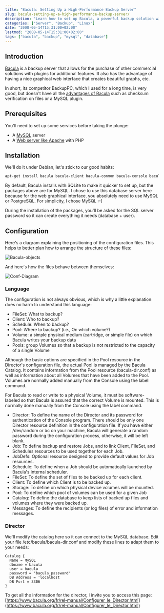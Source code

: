 ```yaml
---
title: "Bacula: Setting Up a High-Performance Backup Server"
slug: bacula-setting-up-a-high-performance-backup-server/
description: "Learn how to set up Bacula, a powerful backup solution with web interface, MySQL plugin, and file verification capabilities."
categories: ["Server", "Backup", "Linux"]
date: "2008-05-14T15:31:00+02:00"
lastmod: "2008-05-14T15:31:00+02:00"
tags: ["bacula", "backup", "mysql", "database"]
---
```


## Introduction

[Bacula](https://www.bacula.org) is a backup server that allows for the purchase of other commercial solutions with plugins for additional features. It also has the advantage of having a nice graphical web interface that creates beautiful graphs, etc.

In short, its competitor BackupPC, which I used for a long time, is very good, but doesn't have all the [advantages of Bacula](https://www.bacula.org/fr/dev-manual/etat_actuel_Bacula.html) such as checksum verification on files or a MySQL plugin.

## Prerequisites

You'll need to set up some services before taking the plunge:

- A [MySQL](../Databases/MySQL-MariaDB/mysql_installation_and_configuration.md) server
- A [Web server like Apache](../Web/Apache/apache_2_installation_and_configuration.md) with PHP

## Installation

We'll do it under Debian, let's stick to our good habits:

```bash
apt-get install bacula bacula-client bacula-common bacula-console bacula-director-common bacula-director-mysql bacula-fd bacula-sd bacula-sd-mysql bacula-server
```

By default, Bacula installs with SQLite to make it quicker to set up, but the packages above are for MySQL. I chose to use this database server here because for the web graphical interface, you absolutely need to use MySQL or PostgreSQL. For simplicity, I chose MySQL :-)

During the installation of the packages, you'll be asked for the SQL server password so it can create everything it needs (database + user).

## Configuration

Here's a diagram explaining the positioning of the configuration files. This helps to better plan how to arrange the structure of these files:

![Bacula-objects](../../static/images/bacula-objects.avif)

And here's how the files behave between themselves:

![Conf-Diagram](../../static/images/conf-diagram.avif)

### Language

The configuration is not always obvious, which is why a little explanation does no harm to understand this language:

- FileSet: What to backup?
- Client: Who to backup?
- Schedule: When to backup?
- Pool: Where to backup? (i.e., On which volume?)
- Volume: a simple physical medium (cartridge, or simple file) on which Bacula writes your backup data
- Pools: group Volumes so that a backup is not restricted to the capacity of a single Volume

Although the basic options are specified in the Pool resource in the Director's configuration file, the actual Pool is managed by the Bacula Catalog. It contains information from the Pool resource (bacula-dir.conf) as well as information about all Volumes that have been added to the Pool. Volumes are normally added manually from the Console using the label command.

For Bacula to read or write to a physical Volume, it must be software-labeled so that Bacula is assured that the correct Volume is mounted. This is normally done manually from the Console using the label command.

- Director: To define the name of the Director and its password for authentication of the Console program. There should be only one Director resource definition in the configuration file. If you have either /dev/random or bc on your machine, Bacula will generate a random password during the configuration process, otherwise, it will be left blank.
- Job: To define backup and restore Jobs, and to link Client, FileSet, and Schedules resources to be used together for each Job.
- JobDefs: Optional resource designed to provide default values for Job resources.
- Schedule: To define when a Job should be automatically launched by Bacula's internal scheduler.
- FileSet: To define the set of files to be backed up for each client.
- Client: To define which Client is to be backed up.
- Storage: To define on which physical device volumes will be mounted.
- Pool: To define which pool of volumes can be used for a given Job
- Catalog: To define the database to keep lists of backed up files and volumes where they were backed up.
- Messages: To define the recipients (or log files) of error and information messages.

### Director

We'll modify the catalog here so it can connect to the MySQL database. Edit your file /etc/bacula/bacula-dir.conf and modify these lines to adapt them to your needs:

```
Catalog {
  Name = MySQL
  dbname = bacula
  user = bacula
  password = "bacula_password"
  DB Address = 'localhost
  DB Port = 3306
}
```

To get all the information for the director, I invite you to access this page: [https://www.bacula.org/fr/rel-manual/Configurer_le_Director.html](https://www.bacula.org/fr/rel-manual/Configurer_le_Director.html)

